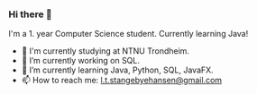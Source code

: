 ### Hi there 👋

I'm a 1. year Computer Science student. Currently learning Java!


- :school: I'm currently studying at NTNU Trondheim.
- 🔭 I’m currently working on SQL.
- 🌱 I’m currently learning Java, Python, SQL, JavaFX.
- 📫 How to reach me: l.t.stangebyehansen@gmail.com
